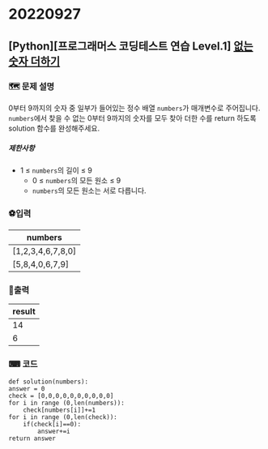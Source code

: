 # 20220927
## [Python][프로그래머스 코딩테스트 연습 Level.1]  [없는 숫자 더하기](https://school.programmers.co.kr/learn/courses/30/lessons/86051)
### 🗺 문제 설명

0부터 9까지의 숫자 중 일부가 들어있는 정수 배열  `numbers`가 매개변수로 주어집니다.  `numbers`에서 찾을 수 없는 0부터 9까지의 숫자를 모두 찾아 더한 수를 return 하도록 solution 함수를 완성해주세요.

##### 제한사항
-   1 ≤  `numbers`의 길이 ≤ 9
    -   0 ≤  `numbers`의 모든 원소 ≤ 9
    -   `numbers`의 모든 원소는 서로 다릅니다.

### ⚽입력
|numbers|
|--|
|[1,2,3,4,6,7,8,0] |
|[5,8,4,0,6,7,9]  |

### 🥇출력
|result|
|--|
| 14 |
| 6 |


### ⌨ 코드

    def solution(numbers):
    answer = 0
    check = [0,0,0,0,0,0,0,0,0,0]
    for i in range (0,len(numbers)):
        check[numbers[i]]+=1
    for i in range (0,len(check)):
        if(check[i]==0):
            answer+=i
    return answer
